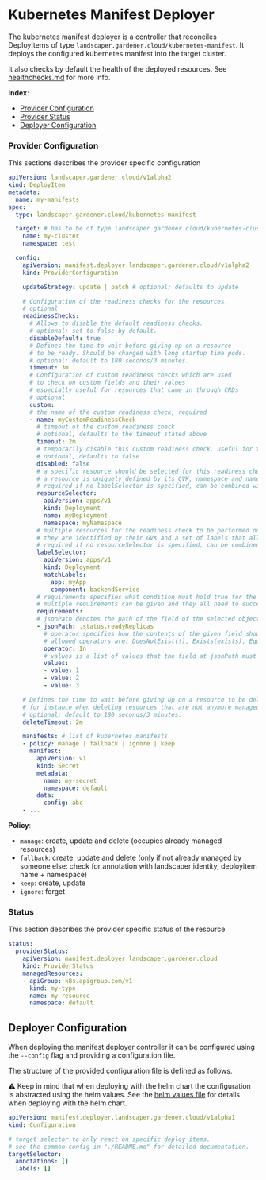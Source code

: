 # Kubernetes Manifest Deployer

The kubernetes manifest deployer is a controller that reconciles DeployItems of type `landscaper.gardener.cloud/kubernetes-manifest`.
It deploys the configured kubernetes manifest into the target cluster.

It also checks by default the health of the deployed resources. See [healthchecks.md](healthchecks.md) for more info.

**Index**:
- [Provider Configuration](#provider-configuration)
- [Provider Status](#status)
- [Deployer Configuration](#deployer-configuration)

### Provider Configuration

This sections describes the provider specific configuration

```yaml
apiVersion: landscaper.gardener.cloud/v1alpha2
kind: DeployItem
metadata:
  name: my-manifests
spec:
  type: landscaper.gardener.cloud/kubernetes-manifest

  target: # has to be of type landscaper.gardener.cloud/kubernetes-cluster
    name: my-cluster
    namespace: test

  config:
    apiVersion: manifest.deployer.landscaper.gardener.cloud/v1alpha2
    kind: ProviderConfiguration

    updateStrategy: update | patch # optional; defaults to update

    # Configuration of the readiness checks for the resources.
    # optional
    readinessChecks:
      # Allows to disable the default readiness checks.
      # optional; set to false by default.
      disableDefault: true
      # Defines the time to wait before giving up on a resource
      # to be ready. Should be changed with long startup time pods.
      # optional; default to 180 seconds/3 minutes.
      timeout: 3m
      # Configuration of custom readiness checks which are used
      # to check on custom fields and their values
      # especially useful for resources that came in through CRDs
      # optional
      custom:
      # the name of the custom readiness check, required
      - name: myCustomReadinessCheck
        # timeout of the custom readiness check
        # optional, defaults to the timeout stated above
        timeout: 2m
        # temporarily disable this custom readiness check, useful for test setups
        # optional, defaults to false
        disabled: false
        # a specific resource should be selected for this readiness check to be performed on
        # a resource is uniquely defined by its GVK, namespace and name
        # required if no labelSelector is specified, can be combined with a labelSelector which is potentially harmful
        resourceSelector:
          apiVersion: apps/v1
          kind: Deployment
          name: myDeployment
          namespace: myNamespace
        # multiple resources for the readiness check to be performed on can be selected through labels
        # they are identified by their GVK and a set of labels that all need to match
        # required if no resourceSelector is specified, can be combined with a resourceSelector which is potentially harmful
        labelSelector:
          apiVersion: apps/v1
          kind: Deployment
          matchLabels:
            app: myApp
            component: backendService
        # requirements specifies what condition must hold true for the given objects to pass the readiness check
        # multiple requirements can be given and they all need to successfully evaluate
        requirements:
        # jsonPath denotes the path of the field of the selected object to be checked and compared
        - jsonPath: .status.readyReplicas
          # operator specifies how the contents of the given field should be compared to the desired value
          # allowed operators are: DoesNotExist(!), Exists(exists), Equals(=, ==), NotEquals(!=), In(in), NotIn(notIn)
          operator: In
          # values is a list of values that the field at jsonPath must match to according to the operators
          values:
          - value: 1
          - value: 2
          - value: 3

    # Defines the time to wait before giving up on a resource to be deleted,
    # for instance when deleting resources that are not anymore managed from this DeployItem.
    # optional; default to 180 seconds/3 minutes.
    deleteTimeout: 2m

    manifests: # list of kubernetes manifests
    - policy: manage | fallback | ignore | keep
      manifest:
        apiVersion: v1
        kind: Secret
        metadata:
          name: my-secret
          namespace: default
        data:
          config: abc
    - ...
```

__Policy__:

- `manage`: create, update and delete (occupies already managed resources)
- `fallback`: create, update and delete (only if not already managed by someone else: check for annotation with landscaper identity, deployitem name + namespace)
- `keep`: create, update
- `ignore`: forget

### Status

This section describes the provider specific status of the resource

```yaml
status:
  providerStatus:
    apiVersion: manifest.deployer.landscaper.gardener.cloud
    kind: ProviderStatus
    managedResources:
    - apiGroup: k8s.apigroup.com/v1
      kind: my-type
      name: my-resource
      namespace: default
```

## Deployer Configuration

When deploying the manifest deployer controller it can be configured using the `--config` flag and providing a configuration file.

The structure of the provided configuration file is defined as follows.

:warning: Keep in mind that when deploying with the helm chart the configuration is abstracted using the helm values. See the [helm values file](../../charts/manifest-deployer/values.yaml) for details when deploying with the helm chart.
```yaml
apiVersion: manifest.deployer.landscaper.gardener.cloud/v1alpha1
kind: Configuration

# target selector to only react on specific deploy items.
# see the common config in "./README.md" for detailed documentation.
targetSelector:
  annotations: []
  labels: []
```
